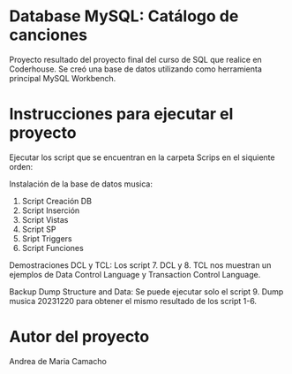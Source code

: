 # Database MySQL: Catálogo de canciones
Proyecto resultado del proyecto final del curso de SQL que realice en Coderhouse. 
Se creó una base de datos utilizando como herramienta principal MySQL Workbench.

# Instrucciones para ejecutar el proyecto
Ejecutar los script que se encuentran en la carpeta Scrips en el siquiente orden:

Instalación de la base de datos musica:
1. Script Creación DB
2. Script Inserción
3. Script Vistas
4. Script SP
5. Sript Triggers
6. Script Funciones

Demostraciones DCL y TCL:
Los script 7. DCL y 8. TCL nos muestran un ejemplos de Data Control Language y Transaction Control Language.

Backup Dump Structure and Data:
Se puede ejecutar solo el script 9. Dump musica 20231220 para obtener el mismo resultado de los script 1-6.

# Autor del proyecto
Andrea de Maria Camacho

